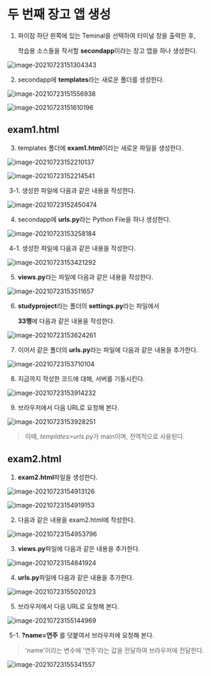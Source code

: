 # 두 번째 장고 앱 생성

1. 파이참 하단 왼쪽에 있는 Teminal을 선택하여 터미널 창을 출력한 후,

   학습용 소스들을 작서할 **secondapp**이라는 장고 앱을 하나 생성한다.

![image-20210723151304343](md-images/image-20210723151304343.png)



2. secondapp에 **templates**라는 새로운 폴더를 생성한다. 

![image-20210723151556938](md-images/image-20210723151556938.png)

![image-20210723151610196](md-images/image-20210723151610196.png)



## exam1.html

3. templates 폴더에 **exam1.html**이라는 새로운 파일을 생성한다.

![image-20210723152210137](md-images/image-20210723152210137.png)

![image-20210723152214541](md-images/image-20210723152214541.png)

​	3-1. 생성한 파일에 다음과 같은 내용을 작성한다.

![image-20210723152450474](md-images/image-20210723152450474.png)



4. secondapp에 **urls.py**라는 Python File을 하나 생성한다.

![image-20210723153258184](md-images/image-20210723153258184.png)

​	4-1. 생성한 파일에 다음과 같은 내용을 작성한다.

![image-20210723153421292](md-images/image-20210723153421292.png)



5. **views.py**라는 파일에 다음과 같은 내용을 작성한다.

![image-20210723153511657](md-images/image-20210723153511657.png)



6. **studyproject**라는 폴더의 **settings.py**라는 파일에서

   **33행**에 다음과 같은 내용을 작성한다.

![image-20210723153624261](md-images/image-20210723153624261.png)



7. 이어서 같은 폴더의 **urls.py**라는 파일에 다음과 같은 내용을 추가한다.

![image-20210723153710104](md-images/image-20210723153710104.png)



8. 지금까지 작성한 코드에 대해, 서버를 기동시킨다.

![image-20210723153914232](md-images/image-20210723153914232.png)



9. 브라우저에서 다음 URL로 요청해 본다.

![image-20210723153928251](md-images/image-20210723153928251.png)

> 이때, *templates>urls.py*가 main이며, 전역적으로 사용된다.





## exam2.html

1. **exam2.html**파일을 생성한다.

![image-20210723154913126](md-images/image-20210723154913126.png)

![image-20210723154919153](md-images/image-20210723154919153.png)



2. 다음과 같은 내용을 exam2.html에 작성한다.

![image-20210723154953796](md-images/image-20210723154953796.png)



3. **views.py**파일에 다음과 같은 내용을 추가한다.

![image-20210723154841924](md-images/image-20210723154841924.png)



4. **urls.py**파일에 다음과 같은 내용을 추가한다.

![image-20210723155020123](md-images/image-20210723155020123.png)



5. 브라우저에서 다음 URL로 요청해 본다.

![image-20210723155144969](md-images/image-20210723155144969.png)

​	5-1. **?name=연주** 를 덧붙여서 브라우저에 요청해 본다.

> 'name'이라는 변수에 '연주'라는 값을 전달하여 브라우저에 전달한다.

![image-20210723155341557](md-images/image-20210723155341557.png)







